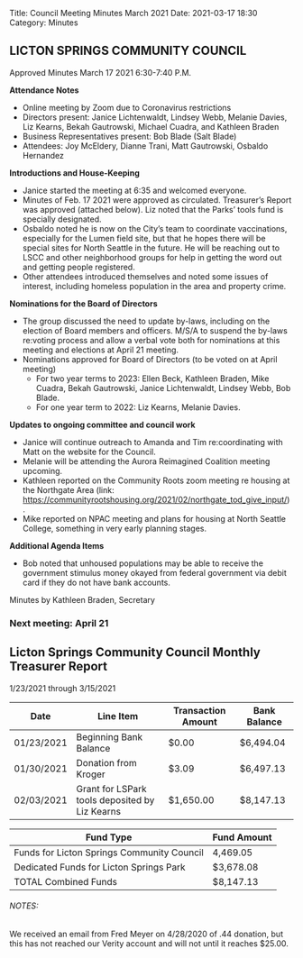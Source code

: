 Title: Council Meeting Minutes March 2021
Date: 2021-03-17 18:30
Category: Minutes


## LICTON SPRINGS COMMUNITY COUNCIL

Approved Minutes March 17 2021 6:30-7:40 P.M.

**Attendance Notes** 

- Online meeting by Zoom due to Coronavirus restrictions
- Directors present: Janice Lichtenwaldt, Lindsey Webb, Melanie Davies, Liz Kearns, Bekah Gautrowski, Michael Cuadra, and Kathleen Braden
- Business Representatives present: Bob Blade (Salt Blade) 
- Attendees: Joy McEldery, Dianne Trani, Matt Gautrowski, Osbaldo Hernandez

**Introductions and House-Keeping**

- Janice started the meeting at 6:35 and welcomed everyone.  
- Minutes of  Feb. 17 2021 were approved as circulated. Treasurer’s Report was approved (attached below). Liz noted that the Parks’ tools fund is specially designated.
- Osbaldo noted he is now on the City’s team to coordinate vaccinations, especially for the Lumen field site, but that he hopes there will be special sites for North Seattle in the future. He will be reaching out to LSCC and other neighborhood groups for help in getting the word out and getting people registered.
- Other attendees introduced themselves and noted some issues of interest, including homeless population in the area and property crime.

**Nominations for the Board of Directors**

- The group discussed the need to update by-laws, including on the election of Board members and officers. M/S/A to suspend the by-laws re:voting process and allow a verbal vote both for nominations at this meeting and elections at April 21 meeting. 
- Nominations approved for Board of Directors (to be voted on at April meeting) 
  - For two year terms to 2023: Ellen Beck, Kathleen Braden, Mike Cuadra, Bekah Gautrowski, Janice Lichtenwaldt, Lindsey Webb, Bob Blade. 
  - For one year term to 2022: Liz Kearns, Melanie Davies. 

**Updates to ongoing committee and council work**

- Janice will continue outreach to Amanda and Tim re:coordinating with Matt on the website for the Council.
- Melanie will be attending the Aurora Reimagined Coalition meeting upcoming.
- Kathleen reported on the Community Roots zoom meeting re housing at the Northgate Area (link: https://communityrootshousing.org/2021/02/northgate_tod_give_input/) .
- Mike reported on NPAC meeting and plans for housing at North Seattle College, something in very early planning stages.

**Additional Agenda Items**

- Bob noted that unhoused populations may be able to receive the government stimulus money okayed from federal government via debit card if they do not have bank accounts.

Minutes by Kathleen Braden, Secretary

### Next meeting: April 21

## Licton Springs Community Council Monthly Treasurer Report 

1/23/2021 through 3/15/2021

Date | Line Item | Transaction Amount | Bank Balance  
------------ | ------------- | ------------- | -------------
01/23/2021  | Beginning Bank Balance  | $0.00  | $6,494.04
01/30/2021  | Donation from Kroger  | $3.09  | $6,497.13
02/03/2021  | Grant for LSPark tools deposited by Liz Kearns  | $1,650.00  | $8,147.13

Fund Type | Fund Amount
------------ | -------------
Funds for Licton Springs Community Council | 4,469.05
Dedicated Funds for Licton Springs Park | $3,678.08
TOTAL Combined Funds | $8,147.13


###### NOTES:  

We received an email from Fred Meyer on 4/28/2020 of .44 donation, but this has not reached our Verity account and will not until it reaches $25.00.
